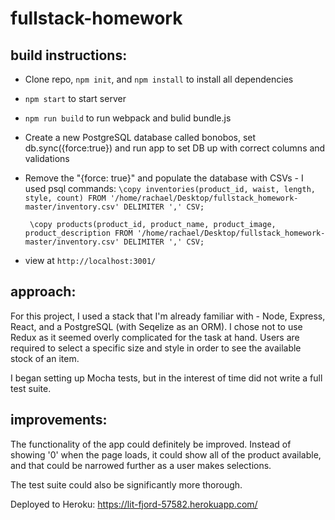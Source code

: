 # fullstack-homework
## build instructions:
* Clone repo, `npm init`, and `npm install` to install all dependencies
* `npm start` to start server
* `npm run build` to run webpack and bulid bundle.js
* Create a new PostgreSQL database called bonobos, set db.sync({force:true}) and
  run app to set DB up with correct columns and validations
* Remove the "{force: true}" and populate the database with CSVs - I used psql
  commands:  `\copy inventories(product_id, waist, length, style, count) FROM '/home/rachael/Desktop/fullstack_homework-master/inventory.csv' DELIMITER ',' CSV;`

  ` \copy products(product_id, product_name, product_image, product_description
    FROM '/home/rachael/Desktop/fullstack_homework-master/inventory.csv'
    DELIMITER ',' CSV;`

* view at `http://localhost:3001/`

## approach:

For this project, I used a stack that I'm already familiar with - Node, Express,
React, and a PostgreSQL (with Seqelize as an ORM). I chose not to use Redux as
it seemed overly complicated for the task at hand. Users are required to select
a specific size and style in order to see the available stock of an item.

I began setting up Mocha tests, but in the interest of time did not write a full
test suite.

## improvements:

The functionality of the app could definitely be improved. Instead of showing '0'
when the page loads, it could show all of the product available, and that could
be narrowed further as a user makes selections.

The test suite could also be significantly more thorough.

Deployed to Heroku: https://lit-fjord-57582.herokuapp.com/
